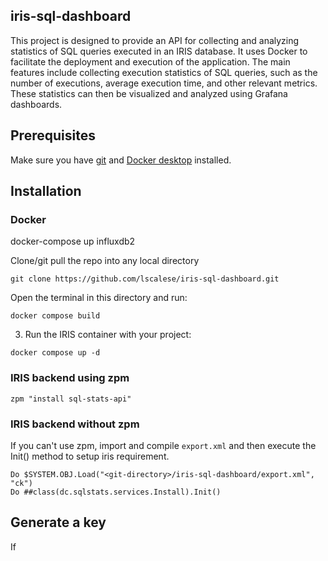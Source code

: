 ## iris-sql-dashboard

This project is designed to provide an API for collecting and analyzing statistics of SQL queries executed in an IRIS database. It uses Docker to facilitate the deployment and execution of the application. The main features include collecting execution statistics of SQL queries, such as the number of executions, average execution time, and other relevant metrics. These statistics can then be visualized and analyzed using Grafana dashboards.


## Prerequisites
Make sure you have [git](https://git-scm.com/book/en/v2/Getting-Started-Installing-Git) and [Docker desktop](https://www.docker.com/products/docker-desktop) installed.

## Installation 

### Docker

docker-compose up influxdb2

Clone/git pull the repo into any local directory

```
git clone https://github.com/lscalese/iris-sql-dashboard.git
```

Open the terminal in this directory and run:

```
docker compose build
```

3. Run the IRIS container with your project:

```
docker compose up -d
```

### IRIS backend using zpm

```
zpm "install sql-stats-api"
```

### IRIS backend without zpm

If you can't use zpm, import and compile `export.xml` and then execute the Init() method to setup iris requirement.  

```
Do $SYSTEM.OBJ.Load("<git-directory>/iris-sql-dashboard/export.xml", "ck")
Do ##class(dc.sqlstats.services.Install).Init()
```


## Generate a key

If 
```

```